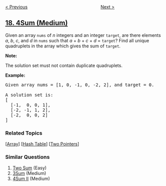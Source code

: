 <!--|This file generated by command(leetcode description); DO NOT EDIT.    |-->
<!--+----------------------------------------------------------------------+-->
<!--|@author    openset <openset.wang@gmail.com>                           |-->
<!--|@link      https://github.com/openset                                 |-->
<!--|@home      https://github.com/tonymontaro/leetcode-hints                        |-->
<!--+----------------------------------------------------------------------+-->

[< Previous](https://github.com/tonymontaro/leetcode-hints/tree/master/problems/letter-combinations-of-a-phone-number "Letter Combinations of a Phone Number")
　　　　　　　　　　　　　　　　
[Next >](https://github.com/tonymontaro/leetcode-hints/tree/master/problems/remove-nth-node-from-end-of-list "Remove Nth Node From End of List")

## [18. 4Sum (Medium)](https://leetcode.com/problems/4sum "四数之和")

<p>Given an array <code>nums</code> of <em>n</em> integers and an integer <code>target</code>, are there elements <em>a</em>, <em>b</em>, <em>c</em>, and <em>d</em> in <code>nums</code> such that <em>a</em> + <em>b</em> + <em>c</em> + <em>d</em> = <code>target</code>? Find all unique quadruplets in the array which gives the sum of <code>target</code>.</p>

<p><strong>Note:</strong></p>

<p>The solution set must not contain duplicate quadruplets.</p>

<p><strong>Example:</strong></p>

<pre>
Given array nums = [1, 0, -1, 0, -2, 2], and target = 0.

A solution set is:
[
  [-1,  0, 0, 1],
  [-2, -1, 1, 2],
  [-2,  0, 0, 2]
]
</pre>

### Related Topics
  [[Array](https://github.com/tonymontaro/leetcode-hints/tree/master/tag/array/README.md)]
  [[Hash Table](https://github.com/tonymontaro/leetcode-hints/tree/master/tag/hash-table/README.md)]
  [[Two Pointers](https://github.com/tonymontaro/leetcode-hints/tree/master/tag/two-pointers/README.md)]

### Similar Questions
  1. [Two Sum](https://github.com/tonymontaro/leetcode-hints/tree/master/problems/two-sum) (Easy)
  1. [3Sum](https://github.com/tonymontaro/leetcode-hints/tree/master/problems/3sum) (Medium)
  1. [4Sum II](https://github.com/tonymontaro/leetcode-hints/tree/master/problems/4sum-ii) (Medium)
